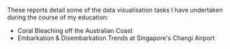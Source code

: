 These reports detail some of the data visualisation tasks I have undertaken during the course of my education:

- Coral Bleaching off the Australian Coast
- Embarkation & Disembarkation Trends at Singapore's Changi Airport
